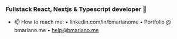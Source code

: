 ### Fullstack React, Nextjs & Typescript developer 👋

- 📫 How to reach me: 
  • linkedin.com/in/bmarianome
  • Portfolio @ bmariano.me 
  • help@bmariano.me
